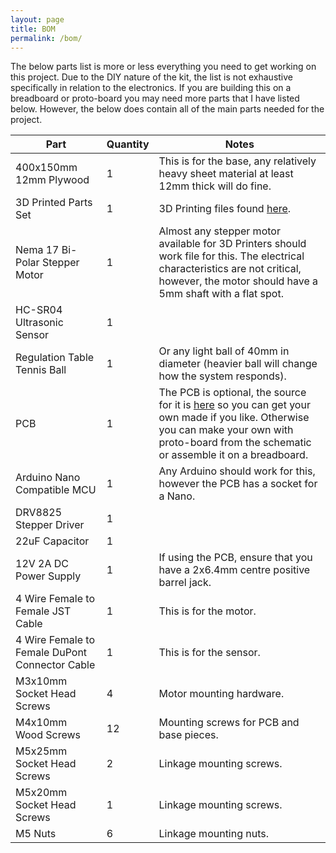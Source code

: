 ```yaml
---
layout: page
title: BOM
permalink: /bom/
---
```


The below parts list is more or less everything you need to get working on this project. Due to the DIY nature of the kit, the list is not exhaustive specifically in relation to the electronics. If you are building this on a breadboard or proto-board you may need more parts that I have listed below. However, the below does contain all of the main parts needed for the project.

| Part | Quantity | Notes |
| --- | --- | --- |
| 400x150mm 12mm Plywood | 1 | This is for the base, any relatively heavy sheet material at least 12mm thick will do fine. |
| 3D Printed Parts Set | 1 | 3D Printing files found [here](https://github.com/careyi3/balance_beam_kit/tree/master/cad/meshes). |
| Nema 17 Bi-Polar Stepper Motor | 1 | Almost any stepper motor available for 3D Printers should work file for this. The electrical characteristics are not critical, however, the motor should have a 5mm shaft with a flat spot. |
| HC-SR04 Ultrasonic Sensor | 1 | |
| Regulation Table Tennis Ball | 1 | Or any light ball of 40mm in diameter (heavier ball will change how the system responds). |
| PCB | 1 | The PCB is optional, the source for it is [here](https://github.com/careyi3/balance_beam_kit/tree/master/electronics) so you can get your own made if you like. Otherwise you can make your own with proto-board from the schematic or assemble it on a breadboard. |
| Arduino Nano Compatible MCU | 1 | Any Arduino should work for this, however the PCB has a socket for a Nano. |
| DRV8825 Stepper Driver | 1 | |
| 22uF Capacitor | 1 | |
| 12V 2A DC Power Supply | 1 | If using the PCB, ensure that you have a 2x6.4mm centre positive barrel jack. |
| 4 Wire Female to Female JST Cable | 1 | This is for the motor. |
| 4 Wire Female to Female DuPont Connector Cable | 1 | This is for the sensor. |
| M3x10mm Socket Head Screws | 4 | Motor mounting hardware. |
| M4x10mm Wood Screws | 12 | Mounting screws for PCB and base pieces. |
| M5x25mm Socket Head Screws | 2 | Linkage mounting screws. |
| M5x20mm Socket Head Screws | 1 | Linkage mounting screws. |
| M5 Nuts | 6 | Linkage mounting nuts. |
